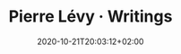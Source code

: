 ---
title: "Pierre Lévy · Writings"
listchaire: false
member: "PLevy"
date: 2020-10-21T20:03:12+02:00
draft: false
searchFilter: writings
notEverything: true
notListed: true
layout: list
comment: false
tags: ['Pierre', 'Lévy', 'writings']
zone: "writings"
---